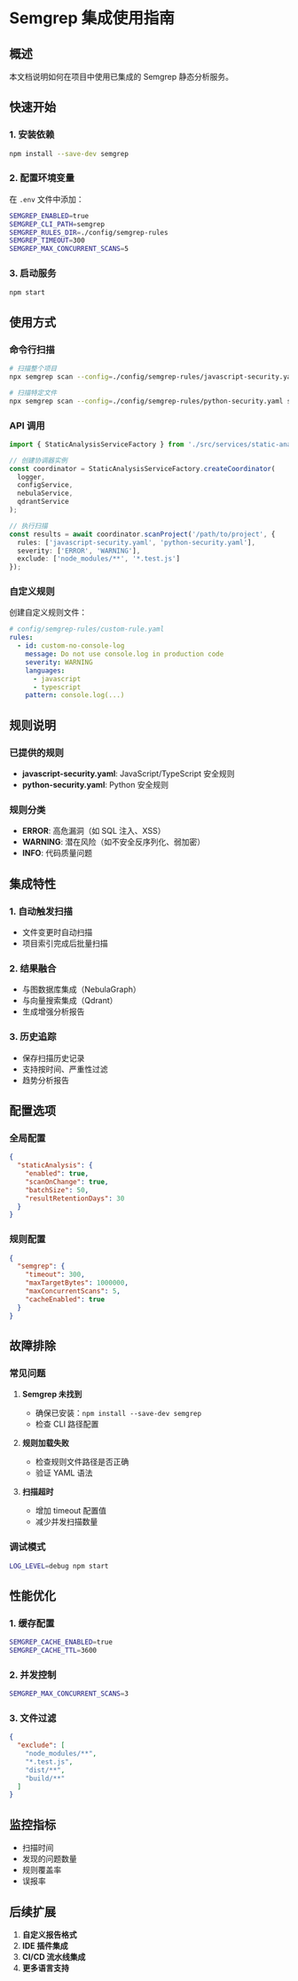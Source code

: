 # Semgrep 集成使用指南

## 概述

本文档说明如何在项目中使用已集成的 Semgrep 静态分析服务。

## 快速开始

### 1. 安装依赖

```bash
npm install --save-dev semgrep
```

### 2. 配置环境变量

在 `.env` 文件中添加：

```bash
SEMGREP_ENABLED=true
SEMGREP_CLI_PATH=semgrep
SEMGREP_RULES_DIR=./config/semgrep-rules
SEMGREP_TIMEOUT=300
SEMGREP_MAX_CONCURRENT_SCANS=5
```

### 3. 启动服务

```bash
npm start
```

## 使用方式

### 命令行扫描

```bash
# 扫描整个项目
npx semgrep scan --config=./config/semgrep-rules/javascript-security.yaml src/

# 扫描特定文件
npx semgrep scan --config=./config/semgrep-rules/python-security.yaml src/**/*.py
```

### API 调用

```typescript
import { StaticAnalysisServiceFactory } from './src/services/static-analysis';

// 创建协调器实例
const coordinator = StaticAnalysisServiceFactory.createCoordinator(
  logger,
  configService,
  nebulaService,
  qdrantService
);

// 执行扫描
const results = await coordinator.scanProject('/path/to/project', {
  rules: ['javascript-security.yaml', 'python-security.yaml'],
  severity: ['ERROR', 'WARNING'],
  exclude: ['node_modules/**', '*.test.js']
});
```

### 自定义规则

创建自定义规则文件：

```yaml
# config/semgrep-rules/custom-rule.yaml
rules:
  - id: custom-no-console-log
    message: Do not use console.log in production code
    severity: WARNING
    languages:
      - javascript
      - typescript
    pattern: console.log(...)
```

## 规则说明

### 已提供的规则

- **javascript-security.yaml**: JavaScript/TypeScript 安全规则
- **python-security.yaml**: Python 安全规则

### 规则分类

- **ERROR**: 高危漏洞（如 SQL 注入、XSS）
- **WARNING**: 潜在风险（如不安全反序列化、弱加密）
- **INFO**: 代码质量问题

## 集成特性

### 1. 自动触发扫描

- 文件变更时自动扫描
- 项目索引完成后批量扫描

### 2. 结果融合

- 与图数据库集成（NebulaGraph）
- 与向量搜索集成（Qdrant）
- 生成增强分析报告

### 3. 历史追踪

- 保存扫描历史记录
- 支持按时间、严重性过滤
- 趋势分析报告

## 配置选项

### 全局配置

```json
{
  "staticAnalysis": {
    "enabled": true,
    "scanOnChange": true,
    "batchSize": 50,
    "resultRetentionDays": 30
  }
}
```

### 规则配置

```json
{
  "semgrep": {
    "timeout": 300,
    "maxTargetBytes": 1000000,
    "maxConcurrentScans": 5,
    "cacheEnabled": true
  }
}
```

## 故障排除

### 常见问题

1. **Semgrep 未找到**
   - 确保已安装：`npm install --save-dev semgrep`
   - 检查 CLI 路径配置

2. **规则加载失败**
   - 检查规则文件路径是否正确
   - 验证 YAML 语法

3. **扫描超时**
   - 增加 timeout 配置值
   - 减少并发扫描数量

### 调试模式

```bash
LOG_LEVEL=debug npm start
```

## 性能优化

### 1. 缓存配置

```bash
SEMGREP_CACHE_ENABLED=true
SEMGREP_CACHE_TTL=3600
```

### 2. 并发控制

```bash
SEMGREP_MAX_CONCURRENT_SCANS=3
```

### 3. 文件过滤

```json
{
  "exclude": [
    "node_modules/**",
    "*.test.js",
    "dist/**",
    "build/**"
  ]
}
```

## 监控指标

- 扫描时间
- 发现的问题数量
- 规则覆盖率
- 误报率

## 后续扩展

1. **自定义报告格式**
2. **IDE 插件集成**
3. **CI/CD 流水线集成**
4. **更多语言支持**